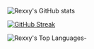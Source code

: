 ![Rexxy's GitHub stats](https://github-readme-stats.vercel.app/api?username=Alpen5438&show_icons=true&theme=transparent)

[![GitHub Streak](https://streak-stats.demolab.com/?user=Alpen5438&theme=transparent)](https://git.io/streak-stats)

![Rexxy's Top Languages](https://github-readme-stats.vercel.app/api/top-langs/?username=Alpen5438&theme=transparent&show_icons=true&hide_border=false&layout=compact)- 


<!---
Alpen5438/Alpen5438 is a ✨ special ✨ repository because its `README.md` (this file) appears on your GitHub profile.
You can click the Preview link to take a look at your changes.
--->
